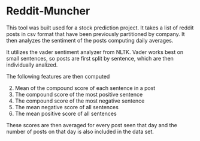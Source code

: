 # Reddit-Muncher
This tool was built used for a stock prediction project. It takes a list of reddit posts in csv format that have been previously partitioned by company. It then analyzes the sentiment of the posts computing daily averages.

It utilizes the vader sentiment analyzer from NLTK. Vader works best on small sentences, so posts are first split by sentence, which are then individually analized.

The following features are then computed

2) Mean of the compound score of each sentence in a post
3) The compound score of the most positive sentence
4) The compound score of the most negative sentence
5) The mean negative score of all sentences
6) The mean positive score of all sentences

These scores are then averaged for every post seen that day and the number of posts on that day is also included in the data set.
